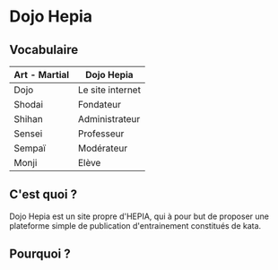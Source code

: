 # Dojo Hepia

## Vocabulaire
| Art - Martial | Dojo Hepia       |
|---------------|------------------|
| Dojo          | Le site internet |
| Shodai        | Fondateur        |
| Shihan        | Administrateur   |
| Sensei        | Professeur       |
| Sempaï        | Modérateur       |
| Monji         | Elève            |

## C'est quoi ?
Dojo Hepia est un site propre d'HEPIA, qui à pour but de proposer une plateforme simple de publication d'entrainement constitués de kata.

## Pourquoi ?





